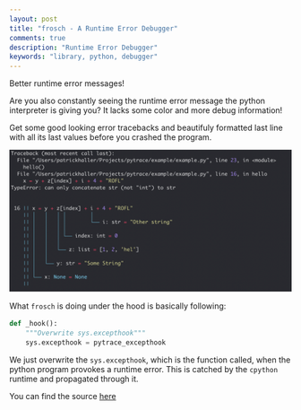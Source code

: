 ```yaml
---
layout: post
title: "frosch - A Runtime Error Debugger"
comments: true
description: "Runtime Error Debugger"
keywords: "library, python, debugger"
---
```


Better runtime error messages!

Are you also constantly seeing the runtime error message the python interpreter is giving you? It lacks some color and more debug information!

Get some good looking error tracebacks and beautifuly formatted last line with all its last values before you crashed the program.

![Python Output](./../assets/showcase.png)

What `frosch` is doing under the hood is basically following:

```python
def _hook():
    """Overwrite sys.excepthook"""
    sys.excepthook = pytrace_excepthook
```

We just overwrite the `sys.excepthook`, which is the function called, when the python program
provokes a runtime error. This is catched by the `cpython` runtime and propagated through it.


You can find the source [here](https://github.com/HallerPatrick/frosch)
